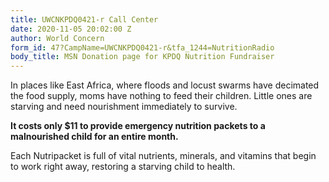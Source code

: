 ```yaml
---
title: UWCNKPDQ0421-r Call Center
date: 2020-11-05 20:02:00 Z
author: World Concern
form_id: 47?CampName=UWCNKPDQ0421-r&tfa_1244=NutritionRadio
body_title: MSN Donation page for KPDQ Nutrition Fundraiser
---
```


In places like East Africa, where floods and locust swarms have decimated the food supply, moms have nothing to feed their children. Little ones are starving and need nourishment immediately to survive.  

**It costs only $11 to provide emergency nutrition packets to a malnourished child for an entire month.**

Each Nutripacket is full of vital nutrients, minerals, and vitamins that begin to work right away, restoring a starving child to health.

